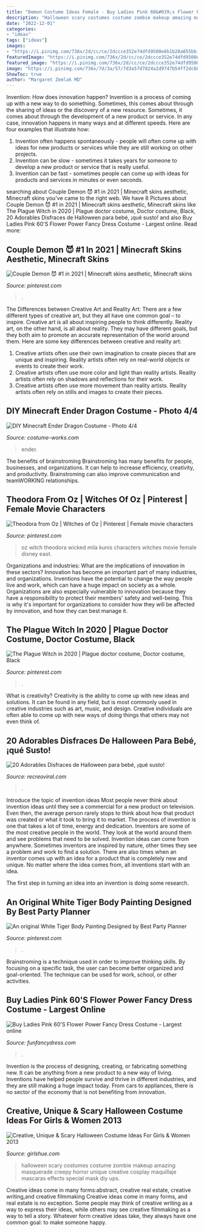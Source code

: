```yaml
---
title: "Demon Costume Ideas Female - Buy Ladies Pink 60&#039;s Flower Power Fancy Dress Costume"
description: "Halloween scary costumes costume zombie makeup amazing masquerade creepy horror unique creative cosplay maquillaje mascaras effects special mask diy ups"
date: "2022-12-01"
categories:
- "ideas"
tags: ["ideas"]
images:
- "https://i.pinimg.com/736x/2d/cc/ce/2dccce352e74dfd9500e6b1b28a055bb--wicked-witch-movie-characters.jpg"
featuredImage: "https://i.pinimg.com/736x/2d/cc/ce/2dccce352e74dfd9500e6b1b28a055bb--wicked-witch-movie-characters.jpg"
featured_image: "https://i.pinimg.com/736x/2d/cc/ce/2dccce352e74dfd9500e6b1b28a055bb--wicked-witch-movie-characters.jpg"
image: "https://i.pinimg.com/736x/7d/3a/57/7d3a57d7824a2d9747b54ff2dc6889d8.jpg"
ShowToc: true
author: "Margaret Zemlak MD"
---
```



Invention: How does innovation happen?
Invention is a process of coming up with a new way to do something. Sometimes, this comes about through the sharing of ideas or the discovery of a new resource. Sometimes, it comes about through the development of a new product or service.
In any case, innovation happens in many ways and at different speeds. Here are four examples that illustrate how: 

1) Invention often happens spontaneously - people will often come up with ideas for new products or services while they are still working on other projects. 
2) Invention can be slow - sometimes it takes years for someone to develop a new product or service that is really useful. 
3) Invention can be fast - sometimes people can come up with ideas for products and services in minutes or even seconds.

	

		
searching about Couple Demon ️😈 #1 in 2021 | Minecraft skins aesthetic, Minecraft skins you've came to the right web. We have 8 Pictures about Couple Demon ️😈 #1 in 2021 | Minecraft skins aesthetic, Minecraft skins like The Plague Witch in 2020 | Plague doctor costume, Doctor costume, Black, 20 Adorables Disfraces de Halloween para bebé, ¡qué susto! and also Buy Ladies Pink 60&#039;S Flower Power Fancy Dress Costume - Largest online. Read more:
		
    
## Couple Demon ️😈 #1 In 2021 | Minecraft Skins Aesthetic, Minecraft Skins

<img loading=lazy src="https://i.pinimg.com/736x/7d/3a/57/7d3a57d7824a2d9747b54ff2dc6889d8.jpg" onerror="this.onerror=null;this.src='https://tse1.mm.bing.net/th?id=OIP.PcLEPLXh7zjrD7LckLKVCgHaJS&amp;pid=15.1';" alt="Couple Demon ️😈 #1 in 2021 | Minecraft skins aesthetic, Minecraft skins">

_Source: pinterest.com_

>. 

	

The Differences between Creative Art and Reality Art: There are a few different types of creative art, but they all have one common goal – to inspire.
Creative art is all about inspiring people to think differently. Reality art, on the other hand, is all about reality. They may have different goals, but they both aim to promote an accurate representation of the world around them. Here are some key differences between creative and reality art: 
1) Creative artists often use their own imagination to create pieces that are unique and inspiring. Reality artists often rely on real-world objects or events to create their work. 
2) Creative artists often use more color and light than reality artists. Reality artists often rely on shadows and reflections for their work. 
3) Creative artists often use more movement than reality artists. Reality artists often rely on stills and images to create their pieces.

    
## DIY Minecraft Ender Dragon Costume - Photo 4/4

<img loading=lazy src="https://photos.costume-works.com/full/minecraft_ender_dragon6.jpg" onerror="this.onerror=null;this.src='https://tse3.mm.bing.net/th?id=OIP.DgAIX8NnTRhu1Yk9OarogQHaJ3&amp;pid=15.1';" alt="DIY Minecraft Ender Dragon Costume - Photo 4/4">

_Source: costume-works.com_

>ender. 

	

The benefits of brainstroming
Brainstroming has many benefits for people, businesses, and organizations. It can help to increase efficiency, creativity, and productivity. Brainstroming can also improve communication and teamWORKING relationships.

    
## Theodora From Oz | Witches Of Oz | Pinterest | Female Movie Characters

<img loading=lazy src="https://i.pinimg.com/736x/2d/cc/ce/2dccce352e74dfd9500e6b1b28a055bb--wicked-witch-movie-characters.jpg" onerror="this.onerror=null;this.src='https://tse1.mm.bing.net/th?id=OIP.lXjESwr53VaJYPPQKxVm3ADWEs&amp;pid=15.1';" alt="Theodora from Oz | Witches of Oz | Pinterest | Female movie characters">

_Source: pinterest.com_

>oz witch theodora wicked mila kunis characters witches movie female disney east. 

	

Organizations and industries: What are the implications of innovation in these sectors?
Innovation has become an important part of many industries, and organizations. Inventions have the potential to change the way people live and work, which can have a huge impact on society as a whole. Organizations are also especially vulnerable to innovation because they have a responsibility to protect their members' safety and well-being. This is why it's important for organizations to consider how they will be affected by innovation, and how they can best manage it.

    
## The Plague Witch In 2020 | Plague Doctor Costume, Doctor Costume, Black

<img loading=lazy src="https://i.pinimg.com/736x/61/a6/21/61a62169f44eb839aa8065dd896e2f4f.jpg" onerror="this.onerror=null;this.src='https://tse4.mm.bing.net/th?id=OIP.6txCZTK52yPnHDF902fOdgHaJ3&amp;pid=15.1';" alt="The Plague Witch in 2020 | Plague doctor costume, Doctor costume, Black">

_Source: pinterest.com_

>. 

	

What is creativity?
Creativity is the ability to come up with new ideas and solutions. It can be found in any field, but is most commonly used in creative industries such as art, music, and design. Creative individuals are often able to come up with new ways of doing things that others may not even think of.

    
## 20 Adorables Disfraces De Halloween Para Bebé, ¡qué Susto!

<img loading=lazy src="https://www.recreoviral.com/wp-content/uploads/2016/10/Untitled-1-1.jpg" onerror="this.onerror=null;this.src='https://tse1.mm.bing.net/th?id=OIP.hhMVU-I_y5zpPyFWWMPFIwAAAA&amp;pid=15.1';" alt="20 Adorables Disfraces de Halloween para bebé, ¡qué susto!">

_Source: recreoviral.com_

>. 

	

Introduce the topic of invention ideas
Most people never think about invention ideas until they see a commercial for a new product on television. Even then, the average person rarely stops to think about how that product was created or what it took to bring it to market. The process of invention is one that takes a lot of time, energy and dedication. Inventors are some of the most creative people in the world. They look at the world around them and see problems that need to be solved.
Invention ideas can come from anywhere. Sometimes inventors are inspired by nature, other times they see a problem and work to find a solution. There are also times when an inventor comes up with an idea for a product that is completely new and unique. No matter where the idea comes from, all inventions start with an idea.

The first step in turning an idea into an invention is doing some research.

    
## An Original White Tiger Body Painting Designed By Best Party Planner

<img loading=lazy src="https://i.pinimg.com/736x/0d/a6/c0/0da6c0ad413970723e2578d82565cdd1--best-party-party-planners.jpg" onerror="this.onerror=null;this.src='https://tse2.mm.bing.net/th?id=OIP.3x4um8-D-ly-la8_SBVHggHaJ4&amp;pid=15.1';" alt="An original White Tiger Body Painting Designed by Best Party Planner">

_Source: pinterest.com_

>. 

	

Brainstroming is a technique used in order to improve thinking skills. By focusing on a specific task, the user can become better organized and goal-oriented. The technique can be used for work, school, or other activities.

    
## Buy Ladies Pink 60&#039;S Flower Power Fancy Dress Costume - Largest Online

<img loading=lazy src="https://www.funfancydress.com/media/catalog/product/cache/1/image/1200x/040ec09b1e35df139433887a97daa66f/b/r/brisac744.jpg" onerror="this.onerror=null;this.src='https://tse2.mm.bing.net/th?id=OIP.rTs9VFfweHAdMrt_s_1VgQHaLM&amp;pid=15.1';" alt="Buy Ladies Pink 60&#039;S Flower Power Fancy Dress Costume - Largest online">

_Source: funfancydress.com_

>. 

	

Invention is the process of designing, creating, or fabricating something new. It can be anything from a new product to a new way of living. Inventions have helped people survive and thrive in different industries, and they are still making a huge impact today. From cars to appliances, there is no sector of the economy that is not benefiting from innovation.

    
## Creative, Unique &amp; Scary Halloween Costume Ideas For Girls &amp; Women 2013

<img loading=lazy src="http://www.girlshue.com/wp-content/uploads/2016/07/unnamed-file-2413.jpg" onerror="this.onerror=null;this.src='https://tse2.mm.bing.net/th?id=OIP.ryFJR9zjQFxJLluTNtX0ggHaLI&amp;pid=15.1';" alt="Creative, Unique &amp; Scary Halloween Costume Ideas For Girls &amp; Women 2013">

_Source: girlshue.com_

>halloween scary costumes costume zombie makeup amazing masquerade creepy horror unique creative cosplay maquillaje mascaras effects special mask diy ups. 

	

Creative ideas come in many forms:abstract, creative real estate, creative writing,and creative filmmaking
Creative ideas come in many forms, and real estate is no exception. Some people may think of creative writing as a way to express their ideas, while others may see creative filmmaking as a way to tell a story. Whatever form creative ideas take, they always have one common goal: to make someone happy.

